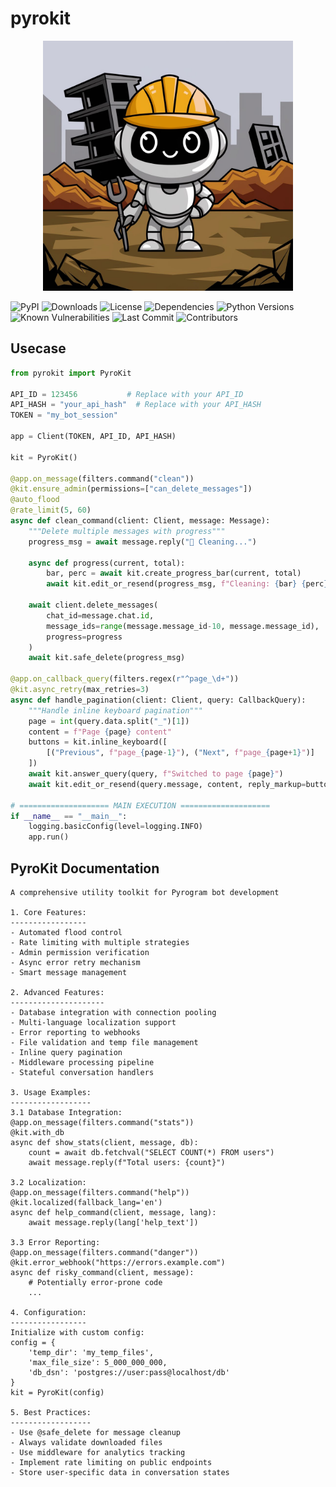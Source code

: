 # pyrokit

<p align="center">
  <img src="https://github.com/nuhmanpk/pyrokit/blob/main/images/logo.jpeg?raw=true" width="400" height="400" />
</p>

  ![PyPI](https://img.shields.io/pypi/v/pyrokit)
  ![Downloads](https://img.shields.io/pypi/dm/pyrokit)
  ![License](https://img.shields.io/github/license/nuhmanpk/pyrokit)
  ![Dependencies](https://img.shields.io/librariesio/github/nuhmanpk/pyrokit)
  ![Python Versions](https://img.shields.io/pypi/pyversions/pyrokit)
  ![Known Vulnerabilities](https://snyk.io/test/github/nuhmanpk/pyrokit/badge.svg)
  ![Last Commit](https://img.shields.io/github/last-commit/nuhmanpk/pyrokit)
  ![Contributors](https://img.shields.io/github/contributors/nuhmanpk/pyrokit)


## Usecase

```py
from pyrokit import PyroKit

API_ID = 123456           # Replace with your API_ID
API_HASH = "your_api_hash"  # Replace with your API_HASH
TOKEN = "my_bot_session"

app = Client(TOKEN, API_ID, API_HASH)

kit = PyroKit()

@app.on_message(filters.command("clean"))
@kit.ensure_admin(permissions=["can_delete_messages"])
@auto_flood
@rate_limit(5, 60)
async def clean_command(client: Client, message: Message):
    """Delete multiple messages with progress"""
    progress_msg = await message.reply("🧹 Cleaning...")
    
    async def progress(current, total):
        bar, perc = await kit.create_progress_bar(current, total)
        await kit.edit_or_resend(progress_msg, f"Cleaning: {bar} {perc}%")
    
    await client.delete_messages(
        chat_id=message.chat.id,
        message_ids=range(message.message_id-10, message.message_id),
        progress=progress
    )
    await kit.safe_delete(progress_msg)

@app.on_callback_query(filters.regex(r"^page_\d+"))
@kit.async_retry(max_retries=3)
async def handle_pagination(client: Client, query: CallbackQuery):
    """Handle inline keyboard pagination"""
    page = int(query.data.split("_")[1])
    content = f"Page {page} content"
    buttons = kit.inline_keyboard([
        [("Previous", f"page_{page-1}"), ("Next", f"page_{page+1}")]
    ])
    await kit.answer_query(query, f"Switched to page {page}")
    await kit.edit_or_resend(query.message, content, reply_markup=buttons)

# ==================== MAIN EXECUTION ====================
if __name__ == "__main__":
    logging.basicConfig(level=logging.INFO)
    app.run()
```


## PyroKit Documentation
    
    A comprehensive utility toolkit for Pyrogram bot development
    
    1. Core Features:
    -----------------
    - Automated flood control
    - Rate limiting with multiple strategies
    - Admin permission verification
    - Async error retry mechanism
    - Smart message management
    
    2. Advanced Features:
    ---------------------
    - Database integration with connection pooling
    - Multi-language localization support
    - Error reporting to webhooks
    - File validation and temp file management
    - Inline query pagination
    - Middleware processing pipeline
    - Stateful conversation handlers
    
    3. Usage Examples:
    ------------------
    3.1 Database Integration:
    @app.on_message(filters.command("stats"))
    @kit.with_db
    async def show_stats(client, message, db):
        count = await db.fetchval("SELECT COUNT(*) FROM users")
        await message.reply(f"Total users: {count}")
    
    3.2 Localization:
    @app.on_message(filters.command("help"))
    @kit.localized(fallback_lang='en')
    async def help_command(client, message, lang):
        await message.reply(lang['help_text'])
    
    3.3 Error Reporting:
    @app.on_message(filters.command("danger"))
    @kit.error_webhook("https://errors.example.com")
    async def risky_command(client, message):
        # Potentially error-prone code
        ...
    
    4. Configuration:
    -----------------
    Initialize with custom config:
    config = {
        'temp_dir': 'my_temp_files',
        'max_file_size': 5_000_000_000,
        'db_dsn': 'postgres://user:pass@localhost/db'
    }
    kit = PyroKit(config)
    
    5. Best Practices:
    ------------------
    - Use @safe_delete for message cleanup
    - Always validate downloaded files
    - Use middleware for analytics tracking
    - Implement rate limiting on public endpoints
    - Store user-specific data in conversation states
